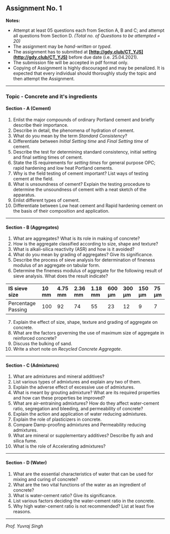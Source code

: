 ## **Assignment No. 1**  


**Notes:**
- Attempt at least 05 questions each from Section A, B and C; and attempt all questions from Section D. *(Total no. of Questions to be attempted = 20)*
- The assignment may be *hand-written* or *typed*.
- The assignment has to submitted at **[http://gdy.club/CT_YJS](http://gdy.club/CT_YJS)** before due date (i.e. 25.04.2021).
- The submission file will be accepted in pdf format only.
- Copying of Assignment is highly discouraged and may be penalized. It is expected that every individual should thoroughly study the topic and then attempt the Assignment.

----

### Topic - Concrete and it's ingredients

#### Section - A (Cement)

1. Enlist the major compounds of ordinary Portland cement and briefly describe their importance.
2. Describe in detail, the phenomena of hydration of cement.
3. What do you mean by the term *Standard Consistency*?
4. Differentiate between *Initial Setting time* and *Final Setting time* of cement.
5. Describe the test for determining standard consistency, initial setting and final setting times of cement.
6. State the IS requirements for *setting times* for general purpose OPC; rapid hardening and low heat Portland cements.
7. Why is the field testing of cement important? List ways of testing cement at the field.
8. What is unsoundness of cement? Explain the testing procedure to determine the unsoundness of cement with a neat sketch of the apparatus.
9. Enlist different types of cement.
10. Differentiate between Low heat cement and Rapid hardening cement on the basis of their composition and application.

----

#### Section - B (Aggregates)

1. What are aggregates? What is its role in making of concrete?
2. How is the aggregate classified according to size, shape and texture?
3. What is alkali-silica reactivity (ASR) and how is it avoided?
4. What do you mean by grading of aggregates? Give its significance.
5. Describe the process of sieve analysis for determination of fineness modulus of an aggregate on tabular form.
6. Determine the fineness modulus of aggregate for the following result of sieve analysis. What does the result indicate?

| IS sieve size      | 10 mm | 4.75 mm | 2.36 mm | 1.18 mm | 600 μm | 300 μm | 150 μm | 75 μm |
|:-------------------|:------|:--------|:--------|:--------|:-------|:-------|:-------|:------|
| Percentage Passing | 100   | 92      | 74      | 55      | 23     | 12     | 9      | 7     |

7.  Explain the effect of size, shape, texture and grading of aggregate on concrete.
8. What are the factors governing the use of maximum size of aggregate in reinforced concrete?
9. Discuss the bulking of sand.
10. Write a short note on *Recycled Concrete Aggregate*.

----

#### Section - C (Admixtures)

1. What are admixtures and mineral additives?
2. List various types of admixtures and explain any two of them.
3. Explain the adverse effect of excessive use of admixtures.
4. What is meant by grouting admixture? What are its required properties and how can these properties be improved?
5. What are air-entraining admixtures? How do they affect water-cement ratio, segregation and bleeding, and permeability of concrete?
6. Explain the action and application of water reducing admixtures.
7. Explain the role of plasticizers in concrete.
8. Compare Damp-proofing admixtures and Permeability reducing admixtures.
9. What are mineral or supplementary additives? Describe fly ash and silica fume.
10. What is the role of Accelerating admixtures?

----

#### Section - D (Water)

1. What are the essential characteristics of water that can be used for mixing and curing of concrete?
2. What are the two vital functions of the water as an ingredient of concrete?
3. What is water-cement ratio? Give its significance.
4. List various factors deciding the water-cement ratio in the concrete.  
5. Why high water-cement ratio is not recommended? List at least five reasons.

----
*Prof. Yuvraj Singh*
